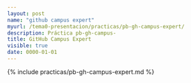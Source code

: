 ```yaml
--- 
layout: post
name: "github campus expert"
myurl: /tema0-presentacion/practicas/pb-gh-campus-expert/
description: Práctica pb-gh-campus-
title: GitHub Campus Expert
visible: true
date: 0000-01-01
---
```


{% include practicas/pb-gh-campus-expert.md %}
